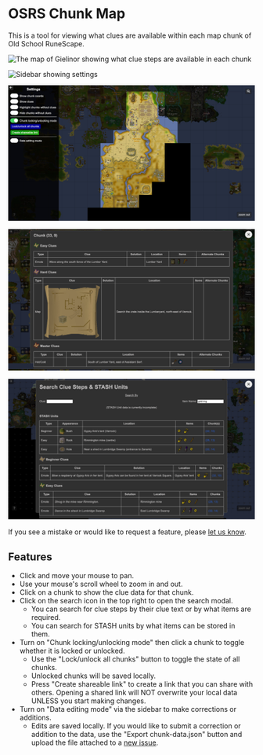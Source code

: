# OSRS Chunk Map

This is a tool for viewing what clues are available within each map chunk of Old School RuneScape.

![The map of Gielinor showing what clue steps are available in each chunk](./screenshots/Map-1.png)

![Sidebar showing settings](./screenshots/Map-2.png)

![Chunk locking/unlocking mode](./screenshots/Map-3.png)

![Clue data for a chunk](/screenshots/Modal-1.png)

![Searching clue steps and STASH units](/screenshots/Search-1.png)

If you see a mistake or would like to request a feature, please [let us know](https://github.com/okyloky9/osrschunk/issues/new).

## Features

- Click and move your mouse to pan.
- Use your mouse's scroll wheel to zoom in and out.
- Click on a chunk to show the clue data for that chunk.
- Click on the search icon in the top right to open the search modal.
  - You can search for clue steps by their clue text or by what items are required.
  - You can search for STASH units by what items can be stored in them.
- Turn on "Chunk locking/unlocking mode" then click a chunk to toggle whether it is locked or unlocked.
  - Use the "Lock/unlock all chunks" button to toggle the state of all chunks.
  - Unlocked chunks will be saved locally.
  - Press "Create shareable link" to create a link that you can share with others. Opening a shared link will NOT overwrite your local data UNLESS you start making changes.
- Turn on "Data editing mode" via the sidebar to make corrections or additions.
  - Edits are saved locally. If you would like to submit a correction or addition to the data, use the "Export chunk-data.json" button and upload the file attached to a [new issue](https://github.com/okyloky9/osrschunk/issues/new).
